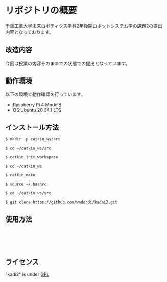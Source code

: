 # リポジトリの概要
千葉工業大学未来ロボティクス学科2年後期ロボットシステム学の課題2の提出内容となっております。

## 改造内容
今回は授業の内容そのままでの状態での提出となっています。

## 動作環境
以下の環境で動作確認を行っています。
* Raspberry Pi 4 ModelB
* OS:Ubuntu 20.04.1 LTS

## インストール方法
`$ mkdir -p catkin_ws/src`

`$ cd ~/catkin_ws/src`

`$ catkin_init_workspace `

`$ cd ~/catkin_ws`

`$ catkin_make`

`$ source ~/.bashrc`

`$ cd ~/catkin_ws/src`

`$ git clone https://github.com/wadordi/kadai2.git`

## 使用方法
` `   
` `  
` `  
``  
`` 

## ライセンス
"kadi2" is under [GPL](http://www.gnu.org/licenses/gpl-3.0.html)
